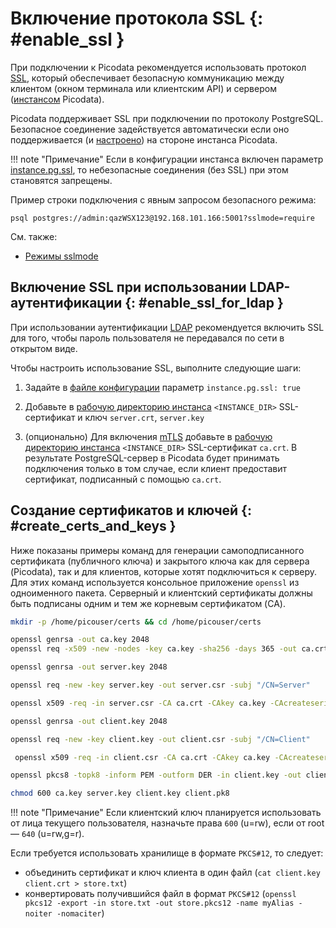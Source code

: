 # Включение протокола SSL {: #enable_ssl }

При подключении к Picodata рекомендуется использовать протокол [SSL],
который обеспечивает безопасную коммуникацию между клиентом (окном
терминала или клиентским API) и сервером ([инстансом] Picodata).

[SSL]: https://ru.wikipedia.org/wiki/SSL
[инстансом]: ../overview/glossary.md#instance

Picodata поддерживает SSL при подключении по протоколу PostgreSQL.
Безопасное соединение задействуется автоматически если оно
поддерживается (и [настроено](#create_certs_and_keys)) на стороне
инстанса Picodata.

!!! note "Примечание"
    Если в конфигурации инстанса включен параметр
    [instance.pg.ssl], то небезопасные соединения (без SSL) при этом
    становятся запрещены.

Пример строки подключения с явным запросом безопасного режима:

```shell
psql postgres://admin:qazWSX123@192.168.101.166:5001?sslmode=require
```

См. также:

- [Режимы sslmode](../dev/connectors/jdbc.md#sslmode)

## Включение SSL при использовании LDAP-аутентификации {: #enable_ssl_for_ldap }

При использовании аутентификации [LDAP] рекомендуется включить SSL
для того, чтобы пароль пользователя не передавался по сети в открытом
виде.

[LDAP]: ldap.md
[instance.pg.ssl]: ../reference/config.md#instance_pg_ssl

Чтобы настроить использование SSL, выполните следующие шаги:

1. Задайте в [файле конфигурации](../reference/config.md#instance_pg_ssl)
    параметр `instance.pg.ssl: true`

1. Добавьте в [рабочую директорию инстанса](../reference/cli.md#run_instance_dir)
    `<INSTANCE_DIR>` SSL-сертификат и ключ `server.crt`, `server.key`

1. (опционально) Для включения [mTLS] добавьте в
    [рабочую директорию инстанса](../reference/cli.md#run_instance_dir) `<INSTANCE_DIR>`
    SSL-сертификат `ca.crt`. В результате PostgreSQL-сервер в Picodata будет
    принимать подключения только в том случае, если клиент предоставит сертификат,
    подписанный с помощью `ca.crt`.

## Создание сертификатов и ключей {: #create_certs_and_keys }

Ниже показаны примеры команд для генерации самоподписанного сертификата
(публичного ключа) и закрытого ключа как для сервера (Picodata), так и
для клиентов, которые хотят подключиться к серверу. Для этих команд
используется консольное приложение `openssl` из одноименного пакета.
Серверный и клиентский сертификаты должны быть подписаны одним и тем же
корневым сертификатом (CA).

```bash title="Шаг 1. Создание директории для сертификатов для пользователя picouser"
mkdir -p /home/picouser/certs && cd /home/picouser/certs
```

```bash title="Шаг 2. Создание корневого сертификата (CA)"
openssl genrsa -out ca.key 2048
openssl req -x509 -new -nodes -key ca.key -sha256 -days 365 -out ca.crt -subj "/CN=RootCA"
```

```bash title="Шаг 3. Создание серверного закрытого ключа"
openssl genrsa -out server.key 2048
```

```bash title="Шаг 4. Создание запроса на подпись серверного сертификата (CSR)"
openssl req -new -key server.key -out server.csr -subj "/CN=Server"
```

```bash title="Шаг 5. Подпись серверного сертификата с помощью корневого сертификата (CA)"
openssl x509 -req -in server.csr -CA ca.crt -CAkey ca.key -CAcreateserial -out server.crt -days 365 -sha256
```

```bash title="Шаг 6. Создание клиентского закрытого ключа"
openssl genrsa -out client.key 2048
```

```bash title="Шаг 7. Создание запроса на подпись клиентского сертификата (CSR)"
openssl req -new -key client.key -out client.csr -subj "/CN=Client"
```

```bash title="Шаг 8. Подпись клиентского сертификата с помощью корневого сертификата (CA)"
 openssl x509 -req -in client.csr -CA ca.crt -CAkey ca.key -CAcreateserial -out client.crt -days 365 -sha256
```

```bash title="Шаг 9. Конвертация клиентского ключа в формат PKCS#8"
openssl pkcs8 -topk8 -inform PEM -outform DER -in client.key -out client.pk8 -nocrypt
```

```bash title="Шаг 10. Установка прав на файлы"
chmod 600 ca.key server.key client.key client.pk8
```

!!! note "Примечание"
    Если клиентский ключ планируется использовать от лица
    текущего пользователя, назначьте права `600` (u=rw), если от root —
    `640` (u=rw,g=r).

Если требуется использовать хранилище в формате `PKCS#12`, то следует:

- объединить сертификат и ключ клиента в один файл (`cat client.key client.crt > store.txt`)
- конвертировать получившийся файл в формат `PKCS#12` (`openssl pkcs12 -export -in store.txt -out store.pkcs12 -name myAlias -noiter -nomaciter`)

[mTLS]: https://en.wikipedia.org/wiki/Mutual_authentication
